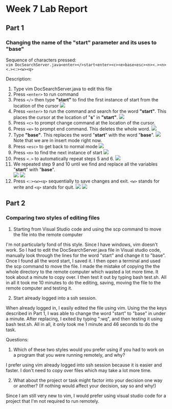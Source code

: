 # Week 7 Lab Report

## Part 1 
### Changing the name of the "start" parameter and its uses to "base" 

Sequence of characters pressed:     
`vim DocSearchServer.java<enter></>start<enter><c><e>base<esc><n><.><n><.><:><w><q>`

Description:   
1. Type vim DocSearchServer.java to edit this file
2. Press `<enter>` to run command
3. Press `</>` then type **"start”** to find the first instance of start from the location of the cursor
![](./imgs/vim1.JPG)
4. Press `<enter>` to run the command and search for the word **"start"**. This places the cursor at the location of "**s**" in **"start"**.
![](./imgs/vim2.JPG)
5. Press `<c>` to prompt change command at the location of the cursor.
6. Press `<e>` to prompt end command. This deletes the whole word.
![](./imgs/vim3.JPG)
7. Type **"base"**. This replaces the word "**start**" with the word "**base**".
![](./imgs/vim4.JPG)
Note that we are in insert mode right now.
8. Press `<esc>` to get back to normal mode
![](./imgs/vim5.JPG)
9. Press `<n>` to find the next instance of start 
![](./imgs/vim6.JPG)
10. Press `<.>` to automatically repeat steps 5 and 6.
![](./imgs/vim7.JPG)
11. We repeated step 9 and 10 until we find and replace all the variables "**start**" with "**base**".    
![](./imgs/vim8.JPG) ![](./imgs/vim9.JPG) 
12. Press `<:><w><q>` sequentially to save changes and exit.   `<w>` stands for write and `<q>` stands for quit.
![](./imgs/vim10.JPG)
![](./imgs/vim11.JPG)
## Part 2
### Comparing two styles of editing files
1. Starting from Visual Studio code and using the scp command to move the file into the remote computer

I'm not particularly fond of this style. Since I have windows, vim doesn't work. So I had to edit the DocSearchServer.java file in Visual studio code, manually look through the lines for the word "start" and change it to "base". Once I found all the word start, I saved it. I then open a terminal and used the scp command to move the file. I made the mistake of copying the the whole directory to the remote computer which wasted a lot more time. It took about a minute to copy over. I then test it out by typing bash test.sh. All in all it took me 10 minutes to do the editing, saving, moving the file to the remote computer and testing it.

2. Start already logged into a ssh session.

When already logged in, I easily edited the file using vim. Using the the keys described in Part 1, I was able to change the word "start" to "base" in under a minute. After replacing, I exited by typing ":wq", and then testing it using bash test.sh. All in all, it only took me 1 minute and 46 seconds to do the task.

Questions:  
1. Which of these two styles would you prefer using if you had to work on a program that you were running remotely, and why?

I prefer using vim already logged into ssh session because it is easier and faster. I don't need to copy over files which may take a lot more time. 

2. What about the project or task might factor into your decision one way or another? (If nothing would affect your decision, say so and why!)

Since I am still very new to vim, I would prefer using visual studio code for a project that I'm not required to run remotely. 

